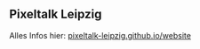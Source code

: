 ## Pixeltalk Leipzig

Alles Infos hier: [pixeltalk-leipzig.github.io/website](https://pixeltalk-leipzig.github.io/website)